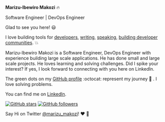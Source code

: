 **Marizu-Ibewiro Makozi**  :fire:

Software Engineer | DevOps Engineer

Glad to see you here! :smiley:

I love building tools for [developers](https://github.com/makozi),  [writing](https://medium.com/@marizu_makozi), [speaking](https://github.com/makozi),  [building developer communities](https://www.andela.com/andela-learning). 💥

Marizu-Ibewiro Makozi is a Software Engineer, DevOps Engineer with experience building large scale applications. He has done small and large scale projects. He loves learning and solving challenges. Did I spike your interest? If yes, I look forward to connecting with you here on LinkedIn.

The green dots on my [GitHub profile](https://github.com/makozi?tab=repositories) :octocat: represent my journey :running: . I love solving problems. 

You can find me on [LinkedIn](https://www.linkedin.com/in/makozi-marizu-ibewiro/). 

[![GitHub stars](https://img.shields.io/github/stars/Naereen/StrapDown.js.svg?style=social&label=Star&maxAge=2592000)](https://github.com/makozi/makozi)  [![GitHub followers](https://img.shields.io/github/followers/Naereen.svg?style=social&label=Follow&maxAge=2592000)](https://github.com/makozi/makozi?tab=followers)


Say Hi on Twitter [@marizu_makozi](https://twitter.com/marizu_makozi)! :heart: :speech_balloon:
